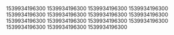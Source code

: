1539934196300
1539934196300
1539934196300
1539934196300
1539934196300
1539934196300
1539934196300
1539934196300
1539934196300
1539934196300
1539934196300
1539934196300
1539934196300
1539934196300
1539934196300